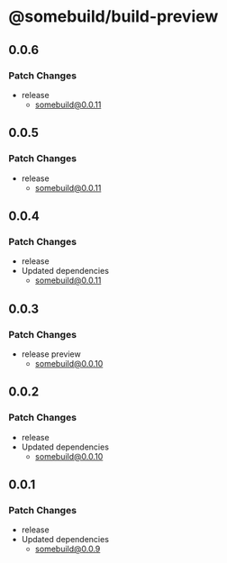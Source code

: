 # @somebuild/build-preview

## 0.0.6

### Patch Changes

- release
  - somebuild@0.0.11

## 0.0.5

### Patch Changes

- release
  - somebuild@0.0.11

## 0.0.4

### Patch Changes

- release
- Updated dependencies
  - somebuild@0.0.11

## 0.0.3

### Patch Changes

- release preview
  - somebuild@0.0.10

## 0.0.2

### Patch Changes

- release
- Updated dependencies
  - somebuild@0.0.10

## 0.0.1

### Patch Changes

- release
- Updated dependencies
  - somebuild@0.0.9
